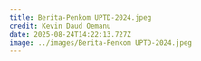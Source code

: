 ```yaml
---
title: Berita-Penkom UPTD-2024.jpeg
credit: Kevin Daud Oemanu
date: 2025-08-24T14:22:13.727Z
image: ../images/Berita-Penkom UPTD-2024.jpeg
---
```


